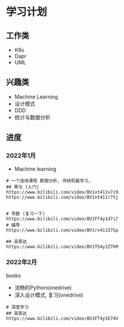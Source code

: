 # 学习计划

## 工作类
- K8s
- Dapr
- UML
  
## 兴趣类
- Machine Learning
- 设计模式
- DDD
- 统计与数据分析

## 进度

### 2022年1月
- Machine learning
```
# 一个连续课程 数据分析, 传统机器学习, 
## 黑马 (入门)
https://www.bilibili.com/video/BV1xt411v7z9  
https://www.bilibili.com/video/BV1nt411r7tj


# 导数 (复习一下)
https://www.bilibili.com/video/BV1Ff4y1d7i7
# 偏导
https://www.bilibili.com/video/BV1rv41157Sp

## 吴恩达
https://www.bilibili.com/video/BV1TS4y1Z7kM
```


### 2022年2月
books
- 流畅的Python(onedrive)
- 深入设计模式, 复习(onedrive)

```
# 深度学习
## 吴恩达
https://www.bilibili.com/video/BV1FT4y1E74V

```